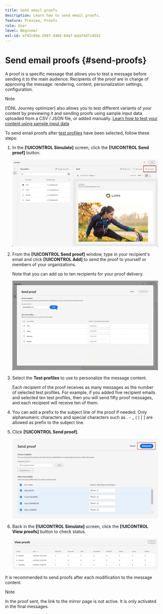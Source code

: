 ```yaml
---
title: Send email proofs
description: Learn how to send email proofs.
feature: Preview, Proofs
role: User
level: Beginner
exl-id: e742c04e-2987-4466-84af-bdaf4d714552
---
```

# Send email proofs {#send-proofs}

A proof is a specific message that allows you to test a message before sending it to the main audience. Recipients of the proof are in charge of approving the message: rendering, content, personalization settings, configuration.

>[!NOTE]
>
>[!DNL Journey optimizer] also allows you to test different variants of your content by previewing it and sending proofs using sample input data uploaded from a CSV / JSON file, or added manually. [Learn how to test your content using sample input data](../test-approve/simulate-sample-input.md)

To send email proofs after [test profiles](test-profiles.md) have been selected, follow these steps:

1. In the **[!UICONTROL Simulate]** screen, click the **[!UICONTROL Send proof]** button.

    ![](../email/assets/send-proof-button.png)

1. From the **[!UICONTROL Send proof]** window, type in your recipient's email and click **[!UICONTROL Add]** to send the proof to yourself or members of your organizations.

    Note that you can add up to ten recipients for your proof delivery.

    ![](../email/assets/send-proof-add.png)

1. Select the **Test profiles** to use to personalize the message content. 
    
    Each recipient of the proof receives as many messages as the number of selected test profiles. For example, if you added five recipient emails and selected ten test profiles, then you will send fifty proof messages, and each recipient will receive ten of them.

1. You can add a prefix to the subject line of the proof if needed. Only alphanumeric characters and special characters such as . - _ ( ) [ ] are allowed as prefix to the subject line.

1. Click **[!UICONTROL Send proof]**. 

    ![](../email/assets/send-proof-select.png)

1. Back in the **[!UICONTROL Simulate]** screen, click the  **[!UICONTROL View proofs]** button to check status.

    ![](../email/assets/send-proof-view.png)

It is recommended to send proofs after each modification to the message content.

>[!NOTE]
>
>In the proof sent, the link to the mirror page is not active. It is only activated in the final messages.
